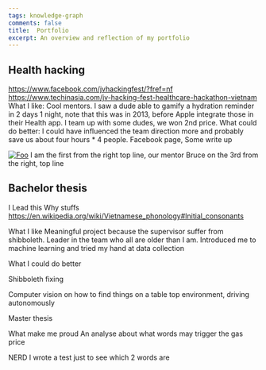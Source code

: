 ```yaml
---
tags: knowledge-graph
comments: false
title:  Portfolio
excerpt: An overview and reflection of my portfolio
---
```

## Health hacking

https://www.facebook.com/jvhackingfest/?fref=nf
https://www.techinasia.com/jv-hacking-fest-healthcare-hackathon-vietnam
What I like: Cool mentors. I saw a dude able to gamify a hydration reminder in 2 days 1 night, note that this was in 2013, before Apple integrate those in their Health app. I team up with some dudes, we won 2nd price.
What could do better: I could have influenced the team direction more and probably save us about four hours * 4 people.
Facebook page, Some write up

[![Foo](http://www.google.com.au/images/nav_logo7.png)](http://google.com)
I am the first from the right top line, our mentor Bruce on the 3rd from the right, top line

## Bachelor thesis

I Lead this
Why stuffs https://en.wikipedia.org/wiki/Vietnamese_phonology#Initial_consonants

What I like
Meaningful project because the supervisor suffer from shibboleth. Leader in the team who all are older than I am. Introduced me to machine learning and tried my hand at data collection

What I could do better





Shibboleth fixing 

Computer vision on how to find things on a table top environment, driving autonomously


Master thesis

What make me proud
An analyse about what words may trigger the gas price


NERD 
I wrote a test just to see which 2 words are
